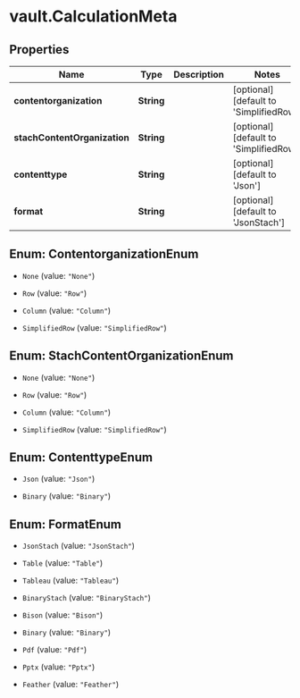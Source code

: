 # vault.CalculationMeta

## Properties

Name | Type | Description | Notes
------------ | ------------- | ------------- | -------------
**contentorganization** | **String** |  | [optional] [default to &#39;SimplifiedRow&#39;]
**stachContentOrganization** | **String** |  | [optional] [default to &#39;SimplifiedRow&#39;]
**contenttype** | **String** |  | [optional] [default to &#39;Json&#39;]
**format** | **String** |  | [optional] [default to &#39;JsonStach&#39;]



## Enum: ContentorganizationEnum


* `None` (value: `"None"`)

* `Row` (value: `"Row"`)

* `Column` (value: `"Column"`)

* `SimplifiedRow` (value: `"SimplifiedRow"`)





## Enum: StachContentOrganizationEnum


* `None` (value: `"None"`)

* `Row` (value: `"Row"`)

* `Column` (value: `"Column"`)

* `SimplifiedRow` (value: `"SimplifiedRow"`)





## Enum: ContenttypeEnum


* `Json` (value: `"Json"`)

* `Binary` (value: `"Binary"`)





## Enum: FormatEnum


* `JsonStach` (value: `"JsonStach"`)

* `Table` (value: `"Table"`)

* `Tableau` (value: `"Tableau"`)

* `BinaryStach` (value: `"BinaryStach"`)

* `Bison` (value: `"Bison"`)

* `Binary` (value: `"Binary"`)

* `Pdf` (value: `"Pdf"`)

* `Pptx` (value: `"Pptx"`)

* `Feather` (value: `"Feather"`)




